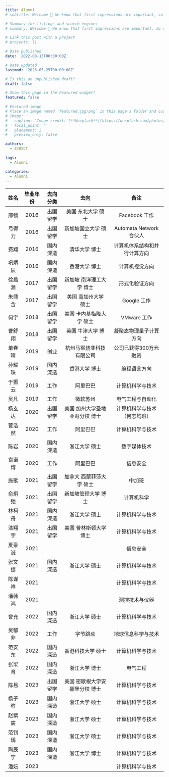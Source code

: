 ```yaml
---
title: Alumni
# subtitle: Welcome 👋 We know that first impressions are important, so we've populated your new site with some initial content to help you get familiar with everything in no time.

# Summary for listings and search engines
# summary: Welcome 👋 We know that first impressions are important, so we've populated your new site with some initial content to help you get familiar with everything in no time.

# Link this post with a project
# projects: []

# Date published
date: '2022-08-13T00:00:00Z'

# Date updated
lastmod: '2023-05-25T00:00:00Z'

# Is this an unpublished draft?
draft: false

# Show this page in the Featured widget?
featured: false

# Featured image
# Place an image named `featured.jpg/png` in this page's folder and customize its options here.
# image:
#   caption: 'Image credit: [**Unsplash**](https://unsplash.com/photos/CpkOjOcXdUY)'
#   focal_point: ''
#   placement: 2
#   preview_only: false

authors:
  - ZJUSCT

tags:
  - Alumni

categories:
  - Alumni
---
```


|  姓名  | 毕业年份 | 去向分类 |              去向              |             备注             |
| :----: | :------: | :------: | :----------------------------: | :--------------------------: |
|  邢畅  |   2016   | 出国留学 |       美国 东北大学 硕士       |        Facebook 工作         |
| 弓得力 |   2016   | 出国留学 |      新加坡国立大学 硕士       |   Automata Network 合伙人    |
|  费翔  |   2016   | 国内深造 |         清华大学 博士          | 计算机体系结构和并行计算方向 |
| 巩炳辰 |   2016   | 国内深造 |         香港大学 博士          |        计算机视觉方向        |
| 徐启源 |   2017   | 出国留学 |    新加坡 南洋理工大学 博士    |        形式化验证方向        |
| 朱鼎含 |   2017   | 出国留学 |      美国 南加州大学 硕士      |         Google 工作          |
|  何宇  |   2018   | 出国留学 |    美国 卡内基梅隆大学 硕士    |         VMware 工作          |
| 曹舒翔 |   2018   | 出国留学 |       英国 牛津大学 博士       |    凝聚态物理量子计算方向    |
| 单春晴 |   2019   |   创业   |    杭州马猴烧韭科技有限公司    |    公司已获得300万元融资     |
| 孙耀珠 |   2019   | 国内深造 |         香港大学 博士          |         编程语言方向         |
| 于振云 |   2019   |   工作   |            阿里巴巴            |       计算机科学与技术       |
|  吴凡  |   2019   |   工作   |            微软苏州            |       电气工程与自动化       |
| 杨玄达 |   2020   | 出国留学 | 美国 加州大学圣地亚哥分校 博士 | 计算机科学与技术（何志均班） |
| 菅浩然 |   2020   |   工作   |            阿里巴巴            |       计算机科学与技术       |
|  陈岩  |   2020   | 国内深造 |         浙江大学 硕士          |         数字媒体技术         |
| 袁谱博 |   2020   |   工作   |            阿里巴巴            |           信息安全           |
|  施歌  |   2021   | 出国留学 |    加拿大 西蒙菲莎大学 硕士    |            中加班            |
| 俞炯弛 |   2021   | 出国留学 |      新加坡管理大学 博士       |          计算机科学          |
| 林柯舟 |   2021   | 国内深造 |         浙江大学 硕士          |       计算机科学与技术       |
| 漆翔宇 |   2021   | 出国留学 |     美国 普林斯顿大学 博士     |       计算机科学与技术       |
| 夏豪诚 |   2021   |          |                                |           信息安全           |
| 张文捷 |   2021   | 国内深造 |         浙江大学 硕士          |       计算机科学与技术       |
| 陈谋祥 |   2021   |          |                                |       计算机科学与技术       |
| 潘薇鸿 |   2021   |          |                                |        测控技术与仪器        |
|  曾充  |   2022   | 国内深造 |         浙江大学 硕士          |       计算机科学与技术       |
| 吴郁非 |   2022   |   工作   |            字节跳动            |      地球信息科学与技术      |
| 范安东 |   2022   | 国内深造 |       香港科技大学 硕士        |       计算机科学与技术       |
| 张梁育 |   2022   | 国内深造 |       浙江大学 博士        |       电气工程       |
| 陈易   |   2023  | 出国留学 |  美国 密歇根大学安娜堡分校 博士  |       计算机科学与技术       |
| 杨子晗 |   2023   | 国内深造 |       浙江大学 硕士        |       计算机科学与技术       |
| 赵紫宸 |   2023   | 国内深造 |       浙江大学 硕士        |       计算机科学与技术       |
| 范钊瑀 |   2023   | 国内深造 |       浙江大学 硕士        |       计算机科学与技术       |
| 陶辰宁 |   2023   | 国内深造 |       浙江大学 博士        |       计算机科学与技术       |
| 潘妘 |   2023   |  |  |       计算机科学与技术       |
